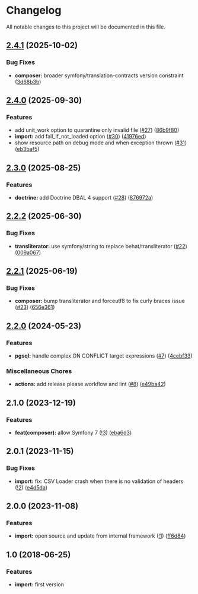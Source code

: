 # Changelog

All notable changes to this project will be documented in this file.

## [2.4.1](https://github.com/le-phare/import/compare/v2.4.0...v2.4.1) (2025-10-02)


### Bug Fixes

* **composer:** broader symfony/translation-contracts version constraint ([3d68b3b](https://github.com/le-phare/import/commit/3d68b3b5a4f8caace3c459103674064569e6b6a1))

## [2.4.0](https://github.com/le-phare/import/compare/v2.3.0...v2.4.0) (2025-09-30)


### Features

* add unit_work option to quarantine only invalid file ([#27](https://github.com/le-phare/import/issues/27)) ([86b9f80](https://github.com/le-phare/import/commit/86b9f80e1ae668309f39203eb9fd211b79dc771c))
* **import:** add fail_if_not_loaded option ([#30](https://github.com/le-phare/import/issues/30)) ([41976ed](https://github.com/le-phare/import/commit/41976ed51a14b83c44130348cc71a4981a83699a))
* show resource path on debug mode and when exception thrown ([#31](https://github.com/le-phare/import/issues/31)) ([eb3baf5](https://github.com/le-phare/import/commit/eb3baf58a7f3daa6b9b82abb1759f56e13a00e08))

## [2.3.0](https://github.com/le-phare/import/compare/v2.2.2...v2.3.0) (2025-08-25)


### Features

* **doctrine:** add Doctrine DBAL 4 support ([#28](https://github.com/le-phare/import/issues/28)) ([876972a](https://github.com/le-phare/import/commit/876972a7d9c776e9f105eb7530593199a82847bc))

## [2.2.2](https://github.com/le-phare/import/compare/v2.2.1...v2.2.2) (2025-06-30)


### Bug Fixes

* **transliterator:** use symfony/string to replace behat/transliterator ([#22](https://github.com/le-phare/import/issues/22)) ([009a067](https://github.com/le-phare/import/commit/009a0676b03037da7b79b98733ff026760b96c0b))

## [2.2.1](https://github.com/le-phare/import/compare/v2.2.0...v2.2.1) (2025-06-19)


### Bug Fixes

* **composer:** bump transliterator and forceutf8 to fix curly braces issue ([#23](https://github.com/le-phare/import/issues/23)) ([656e361](https://github.com/le-phare/import/commit/656e3610a9fe6464050570920e6f941006bfef04))

## [2.2.0](https://github.com/le-phare/import/compare/v2.1.0...v2.2.0) (2024-05-23)


### Features

* **pgsql:** handle complex ON CONFLICT target expressions ([#7](https://github.com/le-phare/import/issues/7)) ([4cebf33](https://github.com/le-phare/import/commit/4cebf339fdc7962bd96a74ec8c78f00786d36b20))


### Miscellaneous Chores

* **actions:** add release please workflow and lint ([#8](https://github.com/le-phare/import/issues/8)) ([e49ba42](https://github.com/le-phare/import/commit/e49ba421d960ac16b11bcc38deb5e40efff961d3))

## 2.1.0 (2023-12-19)

### Features

* **feat(composer):** allow Symfony 7 ([!3](https://github.com/le-phare/import/pull/3)) ([eba6d3](https://github.com/le-phare/import/commit/eba6d3e11ffaefe82698306dfafc748c9000db2))

## 2.0.1 (2023-11-15)

### Bug Fixes

* **import:**  fix: CSV Loader crash when there is no validation of headers ([!2](https://github.com/le-phare/import/pull/2)) ([e4d5da](https://github.com/le-phare/import/commit/e4d5da2873186312722c15b7e17e6bd3dc878b8f))
## 2.0.0 (2023-11-08)

### Features

* **import:** open source and update from internal framework ([!1](https://github.com/le-phare/import/pull/1)) ([ff6d84](https://github.com/le-phare/import/commit/ff6d84ffdf3b200cc6fec02017402e357cbd7558))

## 1.0 (2018-06-25)

### Features

* **import:** first version
